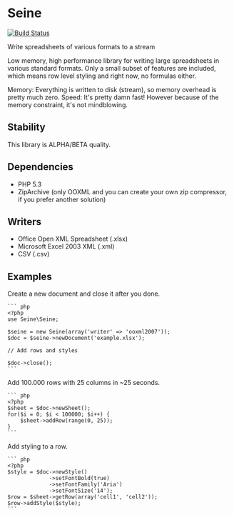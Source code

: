 Seine
=====

[![Build Status](https://travis-ci.org/martinvium/seine.svg)](https://travis-ci.org/martinvium/seine)

Write spreadsheets of various formats to a stream

Low memory, high performance library for writing large spreadsheets in various standard formats. 
Only a small subset of features are included, which means row level styling and right now, no 
formulas either.

Memory: Everything is written to disk (stream), so memory overhead is pretty much zero.
Speed:  It's pretty damn fast! However because of the memory constraint, it's not mindblowing.

Stability
---------

This library is ALPHA/BETA quality.

Dependencies
------------

* PHP 5.3
* ZipArchive (only OOXML and you can create your own zip compressor, if you prefer another solution)

Writers
-------

* Office Open XML Spreadsheet (.xlsx)
* Microsoft Excel 2003 XML (.xml)
* CSV (.csv)

Examples
--------

Create a new document and close it after you done.

    ``` php
    <?php
    use Seine\Seine;

    $seine = new Seine(array('writer' => 'ooxml2007'));
    $doc = $seine->newDocument('example.xlsx');

    // Add rows and styles

    $doc->close();
    ```

Add 100.000 rows with 25 columns in ~25 seconds.

    ``` php
    <?php
    $sheet = $doc->newSheet();
    for($i = 0; $i < 100000; $i++) {
        $sheet->addRow(range(0, 25));
    }
    ```

Add styling to a row.

    ``` php
    <?php
    $style = $doc->newStyle()
                 ->setFontBold(true)
                 ->setFontFamily('Aria')
                 ->setFontSize('14');
    $row = $sheet->getRow(array('cell1', 'cell2'));
    $row->addStyle($style);
    ```

